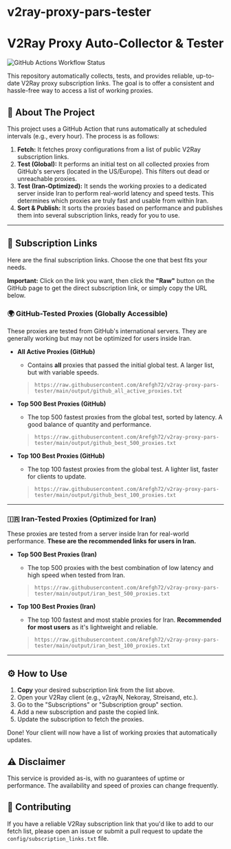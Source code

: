 # v2ray-proxy-pars-tester

# V2Ray Proxy Auto-Collector & Tester

![GitHub Actions Workflow Status](https://github.com/Arefgh72/v2ray-proxy-pars-tester/actions/workflows/v2ray_proxy_tester.yml/badge.svg)

This repository automatically collects, tests, and provides reliable, up-to-date V2Ray proxy subscription links. The goal is to offer a consistent and hassle-free way to access a list of working proxies.

## 📖 About The Project

This project uses a GitHub Action that runs automatically at scheduled intervals (e.g., every hour). The process is as follows:

1.  **Fetch:** It fetches proxy configurations from a list of public V2Ray subscription links.
2.  **Test (Global):** It performs an initial test on all collected proxies from GitHub's servers (located in the US/Europe). This filters out dead or unreachable proxies.
3.  **Test (Iran-Optimized):** It sends the working proxies to a dedicated server inside Iran to perform real-world latency and speed tests. This determines which proxies are truly fast and usable from within Iran.
4.  **Sort & Publish:** It sorts the proxies based on performance and publishes them into several subscription links, ready for you to use.

---

## 🚀 Subscription Links

Here are the final subscription links. Choose the one that best fits your needs.

**Important:** Click on the link you want, then click the **"Raw"** button on the GitHub page to get the direct subscription link, or simply copy the URL below.

### 🌍 GitHub-Tested Proxies (Globally Accessible)

These proxies are tested from GitHub's international servers. They are generally working but may not be optimized for users inside Iran.

*   **All Active Proxies (GitHub)**
    *   Contains **all** proxies that passed the initial global test. A larger list, but with variable speeds.
    > ```
    > https://raw.githubusercontent.com/Arefgh72/v2ray-proxy-pars-tester/main/output/github_all_active_proxies.txt
    > ```

*   **Top 500 Best Proxies (GitHub)**
    *   The top 500 fastest proxies from the global test, sorted by latency. A good balance of quantity and performance.
    > ```
    > https://raw.githubusercontent.com/Arefgh72/v2ray-proxy-pars-tester/main/output/github_best_500_proxies.txt
    > ```

*   **Top 100 Best Proxies (GitHub)**
    *   The top 100 fastest proxies from the global test. A lighter list, faster for clients to update.
    > ```
    > https://raw.githubusercontent.com/Arefgh72/v2ray-proxy-pars-tester/main/output/github_best_100_proxies.txt
    > ```

---

### 🇮🇷 Iran-Tested Proxies (Optimized for Iran)

These proxies are tested from a server inside Iran for real-world performance. **These are the recommended links for users in Iran.**

*   **Top 500 Best Proxies (Iran)**
    *   The top 500 proxies with the best combination of low latency and high speed when tested from Iran.
    > ```
    > https://raw.githubusercontent.com/Arefgh72/v2ray-proxy-pars-tester/main/output/iran_best_500_proxies.txt
    > ```

*   **Top 100 Best Proxies (Iran)**
    *   The top 100 fastest and most stable proxies for Iran. **Recommended for most users** as it's lightweight and reliable.
    > ```
    > https://raw.githubusercontent.com/Arefgh72/v2ray-proxy-pars-tester/main/output/iran_best_100_proxies.txt
    > ```

---

## ⚙️ How to Use

1.  **Copy** your desired subscription link from the list above.
2.  Open your V2Ray client (e.g., v2rayN, Nekoray, Streisand, etc.).
3.  Go to the "Subscriptions" or "Subscription group" section.
4.  Add a new subscription and paste the copied link.
5.  Update the subscription to fetch the proxies.

Done! Your client will now have a list of working proxies that automatically updates.

## ⚠️ Disclaimer

This service is provided as-is, with no guarantees of uptime or performance. The availability and speed of proxies can change frequently.

## 🤝 Contributing

If you have a reliable V2Ray subscription link that you'd like to add to our fetch list, please open an issue or submit a pull request to update the `config/subscription_links.txt` file.
